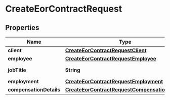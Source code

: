 

# CreateEorContractRequest


## Properties

| Name | Type | Description | Notes |
|------------ | ------------- | ------------- | -------------|
|**client** | [**CreateEorContractRequestClient**](CreateEorContractRequestClient.md) |  |  |
|**employee** | [**CreateEorContractRequestEmployee**](CreateEorContractRequestEmployee.md) |  |  |
|**jobTitle** | **String** | Employee&#39;s job title. |  |
|**employment** | [**CreateEorContractRequestEmployment**](CreateEorContractRequestEmployment.md) |  |  |
|**compensationDetails** | [**CreateEorContractRequestCompensationDetails**](CreateEorContractRequestCompensationDetails.md) |  |  |



